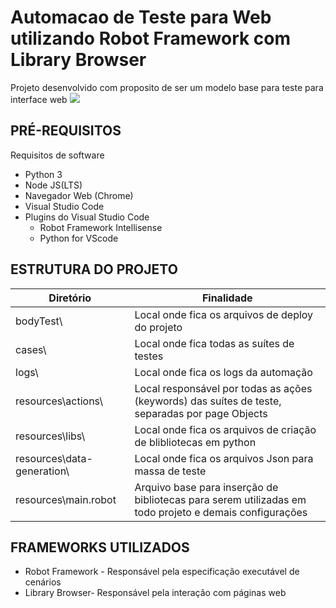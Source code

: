 
# Automacao de Teste para Web utilizando Robot Framework com Library Browser
Projeto desenvolvido com proposito de ser um modelo base para teste para interface web <img src="https://img.icons8.com/external-kiranshastry-solid-kiranshastry/64/000000/external-robot-artificial-intelligence-kiranshastry-solid-kiranshastry.png"/>

## PRÉ-REQUISITOS
Requisitos de software 

*   Python 3
*   Node JS(LTS)
*   Navegador Web (Chrome)
*   Visual Studio Code
*   Plugins do Visual Studio Code
    * Robot Framework Intellisense
    * Python for VScode
    
    
## ESTRUTURA DO PROJETO

| Diretório                  	   | Finalidade       	                                                                                       | 
|--------------------------------|---------------------------------------------------------------------------------------------------------- |
| bodyTest\      	              | Local onde fica os arquivos de deploy do projeto           |
| cases\                        | Local onde fica todas as suítes de testes                  |
| logs\                         | Local onde fica os logs da automação                       |
| resources\actions\            | Local responsável por todas as ações (keywords) das suítes de teste, separadas por page Objects                 	|
| resources\libs\    		     | Local onde fica os arquivos de criação de blibliotecas em python                      	|
| resources\data-generation\	  | Local onde fica os arquivos Json para massa de teste                              		|
| resources\main.robot       	  | Arquivo base para inserção de bibliotecas para serem utilizadas em todo projeto e demais configurações |


## FRAMEWORKS UTILIZADOS

* Robot Framework -  Responsável pela especificação executável de cenários
* Library Browser-   Responsável pela interação com páginas web

